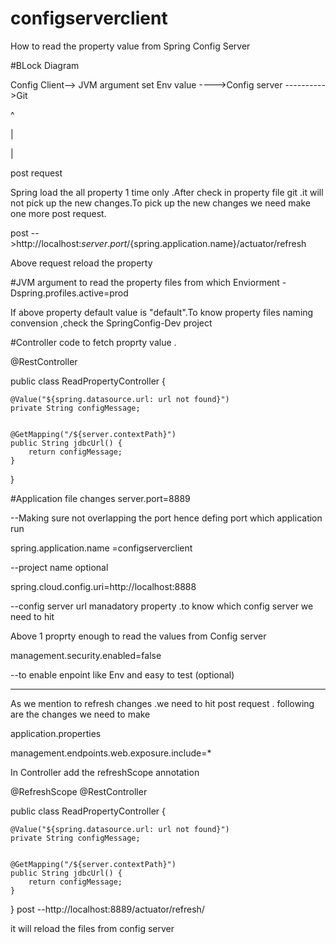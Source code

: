 # configserverclient
How to read the property value from Spring Config Server

#BLock Diagram 

Config Client--> JVM argument set Env value  ---->Config server ---------->Git

^

|

|

post request 

Spring load the all property 1 time only .After check in property file git .it will not pick up the new changes.To pick up the new changes we need make one more post request.

post -->http://localhost:${server.port}/${spring.application.name}/actuator/refresh

Above  request reload the property

#JVM argument to read the property files from which Enviorment
-Dspring.profiles.active=prod

If above property default value is "default".To know property files naming convension ,check the SpringConfig-Dev project


#Controller code to fetch proprty value .

@RestController

public class ReadPropertyController {
	
	@Value("${spring.datasource.url: url not found}")
	private String configMessage;
	
	
	@GetMapping("/${server.contextPath}")
	public String jdbcUrl() {
		return configMessage;
	}

}

#Application file changes
server.port=8889

--Making sure not overlapping the port hence defing port which application run 

spring.application.name =configserverclient

--project name optional 

spring.cloud.config.uri=http://localhost:8888

--config server url manadatory property .to know which config server we need to hit 

Above 1 proprty enough to read the values from Config server 

management.security.enabled=false 

--to enable enpoint like Env and easy to test (optional) 

-------------------
As we mention to refresh changes .we need to hit post request .
following are the changes we need to make 

application.properties

management.endpoints.web.exposure.include=*

In Controller add the refreshScope annotation 


@RefreshScope
@RestController

public class ReadPropertyController {
	
	@Value("${spring.datasource.url: url not found}")
	private String configMessage;
	
	
	@GetMapping("/${server.contextPath}")
	public String jdbcUrl() {
		return configMessage;
	}

}
post --http://localhost:8889/actuator/refresh/

it will reload the files from config server

